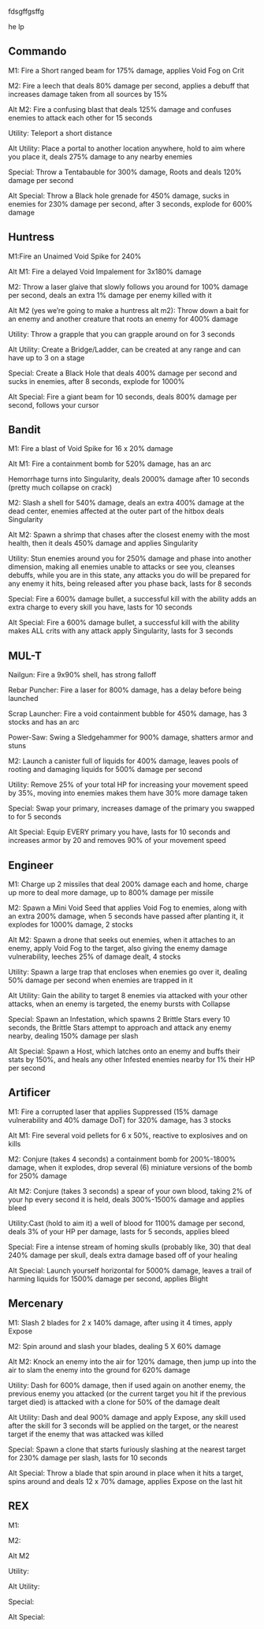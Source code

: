 fdsgffgsffg

he lp


## Commando 

M1: Fire a Short ranged beam for 175% damage, applies Void Fog on Crit

M2: Fire a leech that deals 80% damage per second, applies a debuff that increases damage taken from all sources by 15%

Alt M2: Fire a confusing blast that deals 125% damage and confuses enemies to attack each other for 15 seconds

Utility: Teleport a short distance

Alt Utility: Place a portal to another location anywhere, hold to aim where you place it, deals 275% damage to any nearby enemies

Special: Throw a Tentabauble for 300% damage, Roots and deals 120% damage per second

Alt Special: Throw a Black hole grenade for 450% damage, sucks in enemies for 230% damage per second, after 3 seconds, explode for 600% damage

## Huntress

M1:Fire an Unaimed Void Spike for 240%

Alt M1: Fire a delayed Void Impalement for 3x180% damage

M2: Throw a laser glaive that slowly follows you around for 100% damage per second, deals an extra 1% damage per enemy killed with it

Alt M2 (yes we’re going to make a huntress alt m2): Throw down a bait for an enemy and another creature that roots an enemy for 400% damage

Utility: Throw a grapple that you can grapple around on for 3 seconds

Alt Utility: Create a Bridge/Ladder, can be created at any range and can have up to 3 on a stage

Special: Create a Black Hole that deals 400% damage per second and sucks in enemies, after 8 seconds, explode for 1000%

Alt Special: Fire a giant beam for 10 seconds, deals 800% damage per second, follows your cursor

## Bandit

M1: Fire a blast of Void Spike for 16 x 20% damage

Alt M1: Fire a containment bomb for 520% damage, has an arc

Hemorrhage turns into Singularity, deals 2000% damage after 10 seconds (pretty much collapse on crack)

M2: Slash a shell for 540% damage, deals an extra 400% damage at the dead center, enemies affected at the outer part of the hitbox deals Singularity

Alt M2: Spawn a shrimp that chases after the closest enemy with the most health, then it deals 450% damage and applies Singularity

Utility: Stun enemies around you for 250% damage and phase into another dimension, making all enemies unable to attacks or see you, cleanses debuffs, while you are in this state, any attacks you do will be prepared for any enemy it hits, being released after you phase back, lasts for 8 seconds

Special: Fire a 600% damage bullet, a successful kill with the ability adds an extra charge to every skill you have, lasts for 10 seconds

Alt Special: Fire a 600% damage bullet, a successful kill with the ability makes ALL crits with any attack apply Singularity, lasts for 3 seconds

## MUL-T

Nailgun: Fire a 9x90% shell, has strong falloff

Rebar Puncher: Fire a laser for 800% damage, has a delay before being launched

Scrap Launcher: Fire a void containment bubble for 450% damage, has 3 stocks and has an arc

Power-Saw: Swing a Sledgehammer for 900% damage, shatters armor and stuns

M2: Launch a canister full of liquids for 400% damage, leaves pools of rooting and damaging liquids for 500% damage per second


Utility: Remove 25% of your total HP for increasing your movement speed by 35%, moving into enemies makes them have 30% more damage taken

Special: Swap your primary, increases damage of the primary you swapped to for 5 seconds

Alt Special: Equip EVERY primary you have, lasts for 10 seconds and increases armor by 20 and removes 90% of your movement speed

## Engineer

M1: Charge up 2 missiles that deal 200% damage each and home, charge up more to deal more damage, up to 800% damage per missile

M2: Spawn a Mini Void Seed that applies Void Fog to enemies, along with an extra 200% damage, when 5 seconds have passed after planting it, it explodes for 1000% damage, 2 stocks

Alt M2: Spawn a drone that seeks out enemies, when it attaches to an enemy, apply Void Fog to the target, also giving the enemy damage vulnerability, leeches 25% of damage dealt, 4 stocks

Utility: Spawn a large trap that encloses when enemies go over it, dealing 50% damage per second when enemies are trapped in it

Alt Utility: Gain the ability to target 8 enemies via attacked with your other attacks, when an enemy is targeted, the enemy bursts with Collapse

Special: Spawn an Infestation, which spawns 2 Brittle Stars every 10 seconds, the Brittle Stars attempt to approach and attack any enemy nearby, dealing 150% damage per slash

Alt Special: Spawn a Host, which latches onto an enemy and buffs their stats by 150%, and heals any other Infested enemies nearby for 1% their HP per second

## Artificer

M1: Fire a corrupted laser that applies Suppressed (15% damage vulnerability and 40% damage DoT)  for 320% damage, has 3 stocks

Alt M1: Fire several void pellets for 6 x 50%, reactive to explosives and on kills

M2: Conjure (takes 4 seconds) a containment bomb for 200%-1800% damage, when it explodes, drop several (6) miniature versions of the bomb for 250% damage

Alt M2: Conjure (takes 3 seconds) a spear of your own blood, taking 2% of your hp every second it is held, deals 300%-1500% damage and applies bleed

Utility:Cast (hold to aim it) a well of blood for 1100% damage per second, deals 3% of your HP per damage, lasts for 5 seconds, applies bleed

Special: Fire a intense stream of homing skulls (probably like, 30) that deal 240% damage per skull, deals extra damage based off of your healing

Alt Special: Launch yourself horizontal for 5000% damage, leaves a trail of harming liquids for 1500% damage per second, applies Blight

## Mercenary

M1: Slash 2 blades for 2 x 140% damage, after using it 4 times, apply Expose

M2: Spin around and slash your blades, dealing 5 X 60% damage 

Alt M2: Knock an enemy into the air for 120% damage, then jump up into the air to slam the enemy into the ground for 620% damage

Utility: Dash for 600% damage, then if used again on another enemy, the previous enemy you attacked (or the current target you hit if the previous target died) is attacked with a clone for 50% of the damage dealt

Alt Utility: Dash and deal 900% damage and apply Expose, any skill used after the skill for 3 seconds will be applied on the target, or the nearest target if the enemy that was attacked was killed

Special: Spawn a clone that starts furiously slashing at the nearest target for 230% damage per slash, lasts for 10 seconds

Alt Special: Throw a blade that spin around in place when it hits a target, spins around and deals 12 x 70% damage, applies Expose on the last hit

## REX

M1:

M2:

Alt M2

Utility:

Alt Utility:

Special:

Alt Special:
